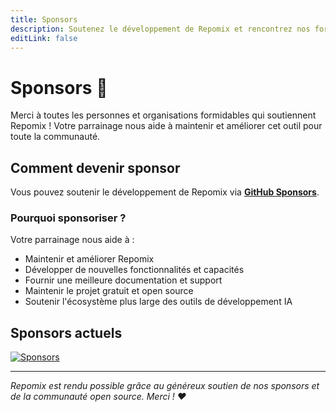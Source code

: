 ```yaml
---
title: Sponsors
description: Soutenez le développement de Repomix et rencontrez nos formidables sponsors
editLink: false
---
```


# Sponsors 💖

Merci à toutes les personnes et organisations formidables qui soutiennent Repomix ! Votre parrainage nous aide à maintenir et améliorer cet outil pour toute la communauté.

## Comment devenir sponsor

Vous pouvez soutenir le développement de Repomix via **[GitHub Sponsors](https://github.com/sponsors/yamadashy)**.

### Pourquoi sponsoriser ?

Votre parrainage nous aide à :
- Maintenir et améliorer Repomix
- Développer de nouvelles fonctionnalités et capacités
- Fournir une meilleure documentation et support
- Maintenir le projet gratuit et open source
- Soutenir l'écosystème plus large des outils de développement IA

## Sponsors actuels

<!--@include: ../../shared/sponsors-section.md-->

[![Sponsors](https://cdn.jsdelivr.net/gh/yamadashy/sponsor-list/sponsors/sponsors.png)](https://github.com/sponsors/yamadashy)

---

*Repomix est rendu possible grâce au généreux soutien de nos sponsors et de la communauté open source. Merci ! ❤️*